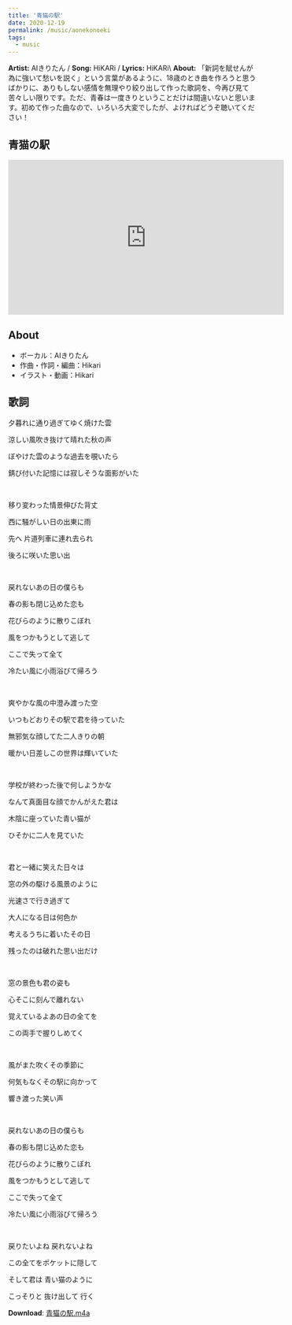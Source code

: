 ```yaml
---
title: '青猫の駅'
date: 2020-12-19
permalink: /music/aonekonoeki
tags:
  - music
---
```


**Artist:** AIきりたん / **Song:** HiKARi / **Lyrics:** HiKARi\\
**About:** 
「新詞を賦せんが為に強いて愁いを説く」という言葉があるように、18歳のとき曲を作ろうと思うばかりに、ありもしない感情を無理やり絞り出して作った歌詞を、今再び見て苦々しい限りです。ただ、青春は一度きりということだけは間違いないと思います。初めて作った曲なので、いろいろ大変でしたが、よければどうぞ聴いてください！

## 青猫の駅


<iframe width="560" height="315" src="https://www.youtube.com/embed/lK9PFIAO_B4" frameborder="0" allow="autoplay; encrypted-media" allowfullscreen></iframe>


## About

* ボーカル：AIきりたん
* 作曲・作詞・編曲：Hikari
* イラスト・動画：Hikari

## 歌詞

夕暮れに通り過ぎてゆく焼けた雲

涼しい風吹き抜けて晴れた秋の声

ぼやけた雲のような過去を覗いたら

錆び付いた記憶には寂しそうな面影がいた

<br/>

移り変わった情景伸びた背丈

西に騒がしい日の出東に雨

先へ 片道列車に連れ去られ

後ろに咲いた思い出

<br/>

戻れないあの日の僕らも

春の影も閉じ込めた恋も

花びらのように散りこぼれ

風をつかもうとして逃して

ここで失って全て

冷たい風に小雨浴びて帰ろう

<br/>

爽やかな風の中澄み渡った空

いつもどおりその駅で君を待っていた

無邪気な顔してた二人きりの朝

暖かい日差しこの世界は輝いていた

<br/>

学校が終わった後で何しようかな

なんて真面目な顔でかんがえた君は

木陰に座っていた青い猫が

ひそかに二人を見ていた

<br/>

君と一緒に笑えた日々は

窓の外の駆ける風景のように

光速さで行き過ぎて

大人になる日は何色か

考えるうちに着いたその日

残ったのは破れた思い出だけ

<br/>

窓の景色も君の姿も　

心そこに刻んで離れない

覚えているよあの日の全てを 

この両手で握りしめてく

<br/>

風がまた吹くその季節に

何気もなくその駅に向かって

響き渡った笑い声

<br/>

戻れないあの日の僕らも

春の影も閉じ込めた恋も

花びらのように散りこぼれ

風をつかもうとして逃して

ここで失って全て

冷たい風に小雨浴びて帰ろう

<br/>

戻りたいよね   戻れないよね  

この全てをポケットに隠して

そして君は 青い猫のように 

こっそりと 抜け出して 行く

**Download**: [青猫の駅.m4a](https://drive.google.com/file/d/1z9jBHFxOcODuW8vlmA5eB6NbMCyRTMpH/view?usp=sharing)